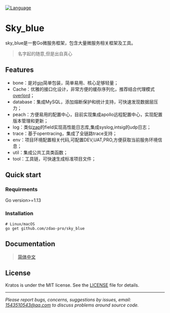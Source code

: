 [![Language](https://img.shields.io/badge/Language-Go-blue.svg)](https://golang.org/)

# Sky_blue
sky_blue是一套Go微服务框架，包含大量微服务相关框架及工具。  

> 名字起的随意,但是出自真心

## Features
* bone：是对[gin](https://github.com/gin-gonic/gin)简单包装，简单易用、核心足够轻量；
* Cache：优雅的接口化设计，非常方便的缓存序列化，推荐结合代理模式[overlord](https://github.com/bilibili/overlord)；
* database：集成MySQL，添加熔断保护和统计支持，可快速发现数据层压力；
* peach：方便易用的配置中心，目前实现集成apollo远程配置中心，实现配置版本管理和更新；
* log：类似[zap](https://github.com/uber-go/zap)的field实现高性能日志库,集成syslog,intsig的udp日志；
* trace：基于opentracing，集成了全链路trace支持；
* env：项目环境配置相关代码,可配置DEV,UAT,PRO,方便获取当前服务环境信息；
* util：集成公共工具类函数；
* tool：工具链，可快速生成标准项目文件；

## Quick start

### Requirments

Go version>=1.13

### Installation
```shell
# Linux/macOS
go get github.com/zdao-pro/sky_blue
```

## Documentation

> [简体中文]() 

## License
Kratos is under the MIT license. See the [LICENSE](./LICENSE) file for details.

-------------

*Please report bugs, concerns, suggestions by issues,
email: 1543510543@qq.com to discuss problems around source code.*
